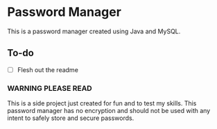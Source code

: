 # Password Manager
This is a password manager created using Java and MySQL.

## To-do 
- [ ] Flesh out the readme


### **WARNING PLEASE READ**
This is a side project just created for fun and to test my skills.
This password manager has no encryption and should not be used with any intent to safely store and secure passwords.
